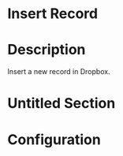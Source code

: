 ﻿# Insert Record

# Description

Insert a new record in Dropbox.

# Untitled Section

# Configuration
